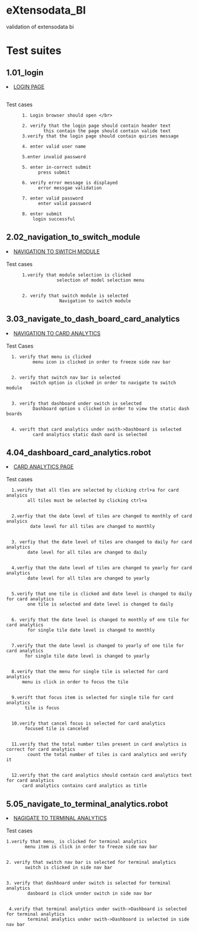 # eXtensodata_BI
validation of extensodata bi </br>
 <h1>Test suites</br></h1>
  <h2>1.01_login</br></h2>
  
   <li><a href="https://github.com/binacharya/eXtensodata_BI/blob/master/test_suites/01_login.robot">LOGIN PAGE</a></li></br>
  
   Test cases</br>
   
          1. Login browser should open </br>
          
          2. verify that the login page should contain header text 
                  this contain the page should contain valide text  
          3.verify that the login page should contain quiries message 
          
          4. enter valid user name 
          
          5.enter invalid password 
          
          5. enter in-correct submit
                press submit  
                 
          6. verify error message is displayed
                error messgae validation
                
          7. enter valid password
                enter valid password 
                
          8. enter submit
              login successful
              
  <h2>2.02_navigation_to_switch_module</br></h2>
    <li><a href="https://github.com/binacharya/eXtensodata_BI/blob/master/test_suites/02_navigation_to_switch_module.robot">NAVIGATION TO SWITCH MODULE</a></li></br>  
      Test cases</br>
      
      
          1.verify that module selection is clicked
                       selection of model selection menu
                       
                       
          2. verify that switch module is selected
                        Navigation to switch module
  <h2>3.03_navigate_to_dash_board_card_analytics</br></h2>
     <li><a href="https://github.com/binacharya/eXtensodata_BI/blob/master/test_suites/03_navigate_to_dash_board_card_analytics.robot">NAVIGATION TO CARD ANALYTICS</a></li></br>    
    Test Cases</br>
    
    
      1. verify that menu is clicked
              menu icon is clicked in order to freeze side nav bar
              
              
      2. verify that switch nav bar is selected
             switch option is clicked in order to navigate to switch module
             
             
      3. verify that dashboard under switch is selected
              Dashboard option s clicked in order to view the static dash boards
              
              
      4. verift that card analytics under swith->Dashboard is selected
              card analytics static dash oard is selected
               
   <h2>4.04_dashboard_card_analytics.robot</h2>   
        <li><a href="https://github.com/binacharya/eXtensodata_BI/blob/master/test_suites/04_dashboard_card_analytics.robot">CARD ANALYTICS PAGE</a></li></br>    
      Test cases</br>
      
      
      1.verify that all tles are selected by clicking ctrl+a for card analyics 
            all tiles must be selected by clicking ctrl+a 
            
            
      2.verfiy that the date level of tiles are changed to monthly of card analyics 
             date level for all tiles are changed to monthly
             
             
      3. verfiy that the date level of tiles are changed to daily for card analytics 
            date level for all tiles are changed to daily
            
            
      4.verfiy that the date level of tiles are changed to yearly for card analytics
            date level for all tiles are changed to yearly
            
            
      5.verify that one tile is clicked and date level is changed to daily for card analytics
            one tile is selected and date level is changed to daily
            
            
      6. verify that the date level is changed to monthly of one tile for card analytics
            for single tile date level is changed to monthly
            
            
      7.verify that the date level is changed to yearly of one tile for card analytics
           for single tile date level is changed to yearly
           
           
      8.verify that the menu for single tile is selected for card analytics
          menu is click in order to focus the tile
          
          
      9.verift that focus item is selected for single tile for card analytics
           tile is focus
         
         
      10.verify that cancel focus is selected for card analytics
           focused tile is canceled
         
         
      11.verify that the total number tiles present in card analytics is correct for card analytics
            count the total number of tiles is card analytics and verify it
         
         
      12.verify that the card analytics should contain card analytics text for card analytics
          card analytics contains card analytics as title
 
 <h2>5.05_navigate_to_terminal_analytics.robot</h2>   
        <li><a href="https://github.com/binacharya/eXtensodata_BI/blob/master/test_suites/05_navigate_to_terminal_analytics.robot">NAGIGATE TO TERMINAL ANALYTICS</a></li></br>    
      Test cases</br>  
    
    1.verify that menu_ is clicked for terminal analytics
           menu item is click in order to freeze side nav bar
          
          
    2. verify that switch nav bar is selected for terminal analytics
           switch is clicked in side nav bar
          
          
    3. verify that dashboard under switch is selected for terminal analytics
            dasboard is click unnder switch in side nav bar
     
     
     4.verify that terminal analytics under swith->Dashboard is selected for terminal analytics
            terminal analytics under swith->Dashboard is selected in side nav bar    
